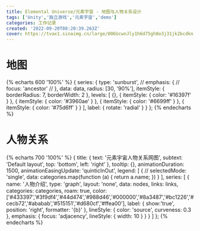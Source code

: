 ```yaml
---
title: Elemental Universe/元素宇宙 - 地图与人物关系设计
tags: ['Unity','独立游戏','元素宇宙','demo']
categories: 工作记录
created: '2022-09-20T08:20:39.263Z'
cover: https://tvax1.sinaimg.cn/large/006UcwnJly1h6d75gh0o3j31jk2bcdkn.jpg
---
```


<script src="https://cdn.jsdelivr.net/npm/echarts-gl@1.1.1/dist/echarts-gl.min.js"></script>
<script src="https://cdn.jsdelivr.net/npm/echarts@4.8.0/dist/echarts.min.js"></script>
<script>
var nodes = [
      {
        "id": "0",
        "name": "观察者",
        "symbolSize": 45,
        "x": 0,
        "y": 0,
        "value": "处于更高维度的世界创始人",
        "category": 0
      },
      {
        "id": "1",
        "name": "氢/海卓尔根",
        "symbolSize": 30,
        "x": -100,
        "y": -150,
        "value": "第一个进入小宇宙的人，I族实际上的掌控者",
        "category": 1
      },
      {
        "id": "2",
        "name": "氦/赫琉姆",
        "symbolSize": 28,
        "x": -100,
        "y": 150,
        "value": "第二个进入小宇宙的人，0族中心，气象观测站驻站人",
        "category": 10
      },
      {
        "id": "3",
        "name": "锂/莉莉",
        "symbolSize": 18,
        "x": -150,
        "y": -250,
        "value": "研究所信息部兼制造部成员，住在浮岛，天生的乐天派",
        "category": 1
      },
      {
        "id": "4",
        "name": "铍/伯努利",
        "symbolSize": 20,
        "x": -279.30386,
        "y": 129.06424,
        "value": "甜食爱好者，可以靠绿宝石作为媒介使用毒理魔法的强大法师",
        "category": 2
      },
      {
        "id": "5",
        "name": "硼/伯朗",
        "symbolSize": 20,
        "x": 317.26337,
        "y": 106.03506,
        "value": "图书馆馆长，拥有渊博的知识。在大制造时期建设了图书馆的多个部分",
        "category": 3
      },
      {
        "id": "6",
        "name": "碳/卡尔妮",
        "symbolSize": 30,
        "x": 152.6012,
        "y": -85.16974,
        "value": "奸商，认为在新世界货币是最重要的东西而忽略了其他，也因此与硼/硅等人决裂",
        "category": 4
      },
      {
        "id": "7",
        "name": "氮/尼德尔根",
        "symbolSize": 15,
        "x": 82.69568,
        "y": 175.09113,
        "value": "危险的天才，但最近他辞退研究所的工作，希望能带领一部分人建立新农业生产社，回归田园生活",
        "category": 5
      },
      {
        "id": "8",
        "name": "氧/奥克希",
        "symbolSize": 20,
        "x": -150.384,
        "y": 37.17325,
        "value": "少女茶会的主持人，待所有人都很好，有一个小植物园，经常和镁交流",
        "category": 6
      },
      {
        "id": "9",
        "name": "氟/弗洛林",
        "symbolSize": 15,
        "x": -284.39832,
        "y": -51.16772,
        "value": "被自身侵害的体无完肤的恶魔，失明、瘫痪、只有一只完好的手",
        "category": 7
      },
      {
        "id": "10",
        "name": "氖/霓虹",
        "symbolSize": 10,
        "x": -9.34107,
        "y": 234.56128,
        "value": "名存实亡的灯光管理局的坐镇人员之一。在游魂逐渐增多之后晚上大家不再上街，灯似乎也没有那么重要了",
        "category": 10
      },
      {
        "id": "11",
        "name": "钠",
        "symbolSize": 28,
        "x": -200,
        "y": -100,
        "value": "元气男孩，喜欢喝汽水，头发容易烧起来。私下爱好做甜点，喜欢镁",
        "category": 1
      },
      {
        "id": "12",
        "name": "镁/麦吉",
        "symbolSize": 20,
        "x": -339.77908,
        "y": 14.69139,
        "value": "园艺爱好者，花房的所有人，和钙是好友。能够施展光与植物性质魔法的魔女",
        "category": 2
      },
      {
        "id": "13",
        "name": "铝/鲁明",
        "symbolSize": 35,
        "x": 150,
        "y": 60,
        "value": "本作的可操作角色，制造部部长，有着不为人知的另一面",
        "category": 3
      },
      {
        "id": "14",
        "name": "硅/西利",
        "symbolSize": 20,
        "x": 248.05168,
        "y": -31.99768,
        "value": "信息部部长，矿物收藏爱好者，与碳有解不开的心结",
        "category": 4
      },
      {
        "id": "15",
        "name": "磷",
        "symbolSize": 10,
        "x": 127.701546,
        "y": 242.55057,
        "value": "夜游街道上斩除游魂的术士，白天在纯白事务所休息",
        "category": 5
      },
      {
        "id": "16",
        "name": "硫",
        "symbolSize": 10,
        "x": -255.2226,
        "y": 53.5572,
        "value": "炼金术士之一，强大的地狱杀手。汞变化后在生死罅隙中逃避现实",
        "category": 6
      },
      {
        "id": "17",
        "name": "氯/克洛妮",
        "symbolSize": 30,
        "x": -416.55884,
        "y": -93.98975,
        "value": "一条圆滑的龙，不信任家人之外的任何人，有着恐怖的实力",
        "category": 7
      },
      {
        "id": "18",
        "name": "氩/阿尔根",
        "symbolSize": 18,
        "x": -164.79382,
        "y": 243.57944,
        "value": "持有光剑的沉默天使，是最忠实的护卫。被刺瞎单眼后精神错乱",
        "category": 10
      },
      {
        "id": "19",
        "name": "钾",
        "symbolSize": 25,
        "x": 20,
        "y": -200,
        "value": "强大但不自知的人，从来没有发掘过潜能，不愿听从他人的建议开拓新农业。喜欢氯但被其讨厌",
        "category": 1
      },
      {
        "id": "20",
        "name": "钙/白",
        "symbolSize": 20,
        "x": -408.12122,
        "y": 124.5048,
        "value": "纯白事务所的所长，伟大的建筑师，卸任研究所工作后居住在灯塔湖，和镁是好友",
        "category": 2
      },
      {
        "id": "21",
        "name": "钪",
        "symbolSize": 13,
        "x": 156.44113,
        "y": 125.13303,
        "value": "工房常客，自行车爱好者",
        "category": 9
      },
      {
        "id": "22",
        "name": "钛/何进",
        "symbolSize": 20,
        "x": 259.1107,
        "y": 142.5133,
        "value": "制造部重要新生代成员之一，身穿外骨骼，有着伟大的梦想",
        "category": 9
      },
      {
        "id": "23",
        "name": "铬",
        "symbolSize": 20,
        "x": 313.42786,
        "y": 189.44803,
        "value": "印象派画家，制造部重要成员之一",
        "category": 9
      },
      {
        "id": "25",
        "name": "铁",
        "symbolSize": 30,
        "x": 252.80825,
        "y": 223.1144,
        "value": "你最坚实的后盾。制造部核心成员之一、格斗大师",
        "category": 8
      },
      {
        "id": "26",
        "name": "钴",
        "symbolSize": 15,
        "x": 78.64646,
        "y": 301.512747,
        "value": "高塔上的小精灵，因为觉得天气预报不够准确，自己在做一些民间气象观测",
        "category": 8
      },
      {
        "id": "27",
        "name": "镍",
        "symbolSize": 12,
        "x": 151.46074,
        "y": -184.20204,
        "value": "和贵金属签订了契约的恶魔，开设了小镇上第一家银行",
        "category": 8
      },
      {
        "id": "28",
        "name": "铜",
        "symbolSize": 15,
        "x": 225.73984,
        "y": 302.41631,
        "value": "工房（民间制造局）的工作者之一，制造部最重要的外派成员",
        "category": 9
      },
      {
        "id": "29",
        "name": "镓",
        "symbolSize": 12,
        "x": 335.6842,
        "y": -0.206686,
        "value": "信息部工作者之一，有时会来制造部帮忙",
        "category": 3
      },
      {
        "id": "30",
        "name": "溴",
        "symbolSize": 15,
        "x": -403.92447,
        "y": -197.69823,
        "value": "危险又有趣的恶魔先生，当然，危险更多一些",
        "category": 7
      },
      {
        "id": "31",
        "name": "氪",
        "symbolSize": 10,
        "x": -281.4253,
        "y": 188.45137,
        "value": "自称超人的慵懒少年，有类似于氙的光能。经常能在街上看到他",
        "category": 10
      },
      {
        "id": "32",
        "name": "铷",
        "symbolSize": 18,
        "x": -250.41348,
        "y": -190,
        "value": "原钟塔的敲钟人，卸任后成为氢的专属女仆",
        "category": 1
      },
      {
        "id": "33",
        "name": "铑",
        "symbolSize": 8,
        "x": 144.6001,
        "y": -313.15067,
        "value": "名不见经传的蔷薇骑士，听说他有的时候会到访研究所提供必要的帮助",
        "category": 11
      },
      {
        "id": "34",
        "name": "银",
        "symbolSize": 15,
        "x": 87.84915,
        "y": -358.7059,
        "value": "宫廷医师、内务负责人，类似于管家的存在，拥有精明的头脑",
        "category": 11
      },
      {
        "id": "35",
        "name": "碘",
        "symbolSize": 25,
        "x": -438.2307,
        "y": -17.48405,
        "value": "著名的医生，饲养了一只黑猫，不时会进入亢奋的状态，与研究所化工部往来密切",
        "category": 7
      },
      {
        "id": "36",
        "name": "氙",
        "symbolSize": 10,
        "x": -303.26874,
        "y": 258.94648,
        "value": "她看起来就挺有活力的，和一同居住在浮岛群的人格格不入。大多数时候她都好像喝了酒。",
        "category": 10
      },
      {
        "id": "37",
        "name": "铯",
        "symbolSize": 20,
        "x": -126.44904,
        "y": -50.05937,
        "value": "钟塔的敲钟人，性格不羁而矛盾，掌握时间",
        "category": 1
      },
      {
        "id": "38",
        "name": "铱",
        "symbolSize": 20,
        "x": 206.7876,
        "y": -353.38005,
        "value": "贵金属与其他元素之间的信使，端庄优雅的彩虹使者",
        "category": 11
      },
      {
        "id": "39",
        "name": "铂",
        "symbolSize": 20,
        "x": 136.49738,
        "y": -269.55914,
        "value": "金的左膀右臂，世界布局的规划师",
        "category": 11
      },
      {
        "id": "40",
        "name": "金",
        "symbolSize": 25,
        "x": 29.187843,
        "y": -290.13132,
        "value":"贵金属的领导者，这个世界的领袖。在大建设完成之后逐渐居于高位远离尘嚣",
        "category": 11
      },
      {
        "id": "41",
        "name": "汞",
        "symbolSize": 15,
        "x": -358.36697,
        "y": 80.00926,
        "value": "强大的炼金术士，拥有渊博的学识，毒舌。被侵占变化后变成了丧失理智的极度危险的怪物",
        "category": 9
      },
      {
        "id": "42",
        "name": "Og",
        "symbolSize": 30,
        "x": -189.69513,
        "y": 346.50662,
        "value": "生死罅隙唯一保持理智的游魂，亡者的引导人，相信一切会迎来变局",
        "category": 10
      }
    ];
    var links = [
      
      {
        "value":"赋予其温度改变的能力",
        "source": "0",
        "target": "2"
      },
      {
        "value":"赋予其地质改造的能力",
        "source": "0",
        "target": "1"
      },
      {
        "value":"有趣的变量",
        "source": "0",
        "target": "13"
      },
      {
        "value":"赋予其时间停止的能力",
        "source": "0",
        "target": "37"
      },
      {
        "value":"爱慕",
        "source": "1",
        "target": "0"
      },
      {
        "value":"仇视",
        "source": "1",
        "target": "2"
      },
      {
        "value":"一根筋的可利用对象",
        "source": "1",
        "target": "11"
      },
      {
        "value":"仆人，假想的氦",
        "source": "1",
        "target": "32"
      },
      {
        "value":"可利用对象",
        "source": "1",
        "target": "3"
      },
      {
        "value":"合作往来",
        "source": "1",
        "target": "6"
      },
      {
        "value":"唯一的知心挚友",
        "source": "1",
        "target": "8"
      },
      {
        "value":"设局使氖的副肢失去攻击功能",
        "source": "1",
        "target": "10"
      },
      {
        "value":"最大的潜在不确定性威胁",
        "source": "1",
        "target": "13"
      },
      {
        "value":"可利用对象",
        "source": "1",
        "target": "17"
      },
      {
        "value":"使氩失去了一只眼睛",
        "source": "1",
        "target": "18"
      },{
        "value":"谋杀",
        "source": "1",
        "target": "35"
      },
      {
        "value":"外强中干，留着最后解决",
        "source": "1",
        "target": "40"
      },{
        "value":"一同前来新世界的伙伴，知道对方酝酿的阴谋",
        "source": "2",
        "target": "1"
      },{
        "value":"世界危机应对协商伙伴",
        "source": "2",
        "target": "5"
      },{
        "value":"聊天伙伴",
        "source": "2",
        "target": "9"
      },{
        "value":"同族姐妹，关系良好",
        "source": "2",
        "target": "10"
      },{
        "value":"协助保管日记",
        "source": "2",
        "target": "13"
      },{
        "value":"不明白对方在想什么",
        "source": "3",
        "target": "1"
      },{
        "value":"很喜欢的好哥哥",
        "source": "3",
        "target": "11"
      },{
        "value":"信息部的同事",
        "source": "3",
        "target": "14"
      },{
        "value":"女孩子心理咨询顾问",
        "source": "3",
        "target": "19"
      },{
        "value":"魔法同盟兄妹",
        "source": "4",
        "target": "12"
      },{
        "value":"魔法同盟兄弟",
        "source": "4",
        "target": "16"
      },{
        "value":"对抗",
        "source": "5",
        "target": "1"
      },{
        "value":"对抗氢的盟友",
        "source": "5",
        "target": "2"
      },{
        "value":"曾经一起创业的伙伴",
        "source": "5",
        "target": "6"
      },{
        "value":"导师",
        "source": "5",
        "target": "13"
      },{
        "value":"商业合作伙伴",
        "source": "6",
        "target": "1"
      },{
        "value":"曾经的商业合作伙伴",
        "source": "6",
        "target": "5"
      },{
        "value":"少女茶会参与人",
        "source": "6",
        "target": "8"
      },{
        "value":"出售药品",
        "source": "6",
        "target": "9"
      },{
        "value":"收购商品",
        "source": "6",
        "target": "12"
      },
      {
        "value":"商业合作伙伴",
        "source": "6",
        "target": "13"
      },{
        "value":"埋怨的对象，认为对方冷漠无情",
        "source": "6",
        "target": "14"
      },
      {
        "value":"坑蒙拐骗",
        "source": "6",
        "target": "25"
      },{
        "value":"商业合作伙伴",
        "source": "6",
        "target": "40"
      },{
        "value":"新农业争取对象",
        "source": "7",
        "target": "19"
      },{
        "value":"新农业争取对象",
        "source": "7",
        "target": "15"
      },{
        "value":"新农业争取对象",
        "source": "7",
        "target": "12"
      },{
        "value":"化工部曾经的同事",
        "source": "7",
        "target": "17"
      },{
        "value":"化工部曾经的同事",
        "source": "7",
        "target": "16"
      },{
        "value":"最好的朋友",
        "source": "8",
        "target": "1"
      },{
        "value":"少女茶会",
        "source": "8",
        "target": "3"
      },{
        "value":"少女茶会",
        "source": "8",
        "target": "6"
      },{
        "value":"少女茶会",
        "source": "8",
        "target": "9"
      },{
        "value":"少女茶会",
        "source": "8",
        "target": "12"
      },{
        "value":"少女茶会",
        "source": "8",
        "target": "17"
      },{
        "value":"聊天伙伴",
        "source": "9",
        "target": "2"
      },{
        "value":"友人",
        "source": "9",
        "target": "8"
      },{
        "value":"聊天伙伴",
        "source": "9",
        "target": "17"
      },{
        "value":"病患",
        "source": "9",
        "target": "35"
      },{
        "value":"客户",
        "source": "9",
        "target": "27"
      },{
        "value":"怨恨",
        "source": "10",
        "target": "1"
      },{
        "value":"好姐姐",
        "source": "10",
        "target": "2"
      },{
        "value":"好妹妹，关心",
        "source": "10",
        "target": "18"
      },{
        "value":"灯光爱好者同盟",
        "source": "10",
        "target": "36"
      },{
        "value":"有点难办的弟弟",
        "source": "10",
        "target": "31"
      },{
        "value":"灯光爱好者同盟",
        "source": "10",
        "target": "11"
      },{
        "value":"灯光爱好者同盟",
        "source": "10",
        "target": "41"
      },{
        "value":"畏惧",
        "source": "11",
        "target": "1"
      },{
        "value":"灯光爱好者同盟",
        "source": "11",
        "target": "10"
      },{
        "value":"好姐姐！",
        "source": "11",
        "target": "3"
      },{
        "value":"想帮助",
        "source": "11",
        "target": "19"
      },{
        "value":"爱慕对象",
        "source": "11",
        "target": "12"
      },{
        "value":"好朋友",
        "source": "11",
        "target": "13"
      },{
        "value":"秘密甜品研究伙伴",
        "source": "11",
        "target": "17"
      },{
        "value":"值得敬佩的魔法师",
        "source": "12",
        "target": "4"
      },{
        "value":"老师",
        "source": "12",
        "target": "5"
      },{
        "value":"很喜欢的朋友",
        "source": "12",
        "target": "8"
      },{
        "value":"同情",
        "source": "12",
        "target": "9"
      },{
        "value":"值得钦佩的魔法师",
        "source": "12",
        "target": "16"
      },{
        "value":"湖边好友",
        "source": "12",
        "target": "20"
      },{
        "value":"值得敬佩的光系魔法师（？",
        "source": "12",
        "target": "31"
      },{
        "value":"值得敬佩的光系魔法师（？",
        "source": "12",
        "target": "36"
      },{
        "value":"最大的敌人",
        "source": "13",
        "target": "1"
      },{
        "value":"对抗氢的同盟",
        "source": "13",
        "target": "2"
      },{
        "value":"老师",
        "source": "13",
        "target": "5"
      },{
        "value":"制造部的外销出口",
        "source": "13",
        "target": "6"
      },{
        "value":"好朋友",
        "source": "13",
        "target": "11"
      },{
        "value":"好朋友",
        "source": "13",
        "target": "12"
      },{
        "value":"关系最好的研究所部长",
        "source": "13",
        "target": "14"
      },{
        "value":"值得争取的盟友",
        "source": "13",
        "target": "17"
      },{
        "value":"部长",
        "source": "13",
        "target": "21"
      },{
        "value":"部长",
        "source": "13",
        "target": "22"
      },{
        "value":"部长",
        "source": "13",
        "target": "23"
      },{
        "value":"部长",
        "source": "13",
        "target": "25"
      },{
        "value":"部长",
        "source": "13",
        "target": "28"
      },{
        "value":"调侃对象",
        "source": "13",
        "target": "40"
      },{
        "value":"这个世界的希望",
        "source": "13",
        "target": "42"
      },{
        "value":"不可救药的、唯利是图的姐姐",
        "source": "14",
        "target": "6"
      },{
        "value":"我的好老师",
        "source": "14",
        "target": "5"
      },{
        "value":"志同道合的朋友",
        "source": "14",
        "target": "13"
      },{
        "value":"部长",
        "source": "14",
        "target": "3"
      },{
        "value":"被带出黑暗的生活，来到研究所",
        "source": "14",
        "target": "29"
      },{
        "value":"出口信息部最新科技",
        "source": "14",
        "target": "40"
      },{
        "value":"炼金术挚友",
        "source": "16",
        "target": "41"
      },{
        "value":"爱慕对象",
        "source": "18",
        "target": "37"
      },{
        "value":"爱慕对象",
        "source": "19",
        "target": "17"
      },{
        "value":"企图拉拢以进入制造部",
        "source": "19",
        "target": "13"
      },{
        "value":"湖边好友",
        "source": "20",
        "target": "12"
      },{
        "value":"浮岛建筑的设计师",
        "source": "20",
        "target": "1"
      },{
        "value":"贵金属浮岛的设计师",
        "source": "20",
        "target": "40"
      }
      
    ];
    var categories = [
      {
        "name": "高维生物",
        "color": "#FFFFFF"
      },
      {
        "name": "第一主族"
      },
      {
        "name": "第二主族"
      },
      {
        "name": "第三主族"
      },
      {
        "name": "第四主族"
      },
      {
        "name": "第五主族"
      },
      {
        "name": "第六主族"
      },
      {
        "name": "第七主族"
      },
      {
        "name": "铁族"
      },
      {
        "name": "副族金属"
      },
      {
        "name": "零族元素"
      },
      {
        "name": "贵金属"
      }
    ];
var data = [
  {
    name: '水',
    children: [
          {
            name: '上海',
            value: 0.35
          },
          {
            name: '下海',
            value: 0.35
          },
          {
            name: '灯塔湖',
            value: 0.25,
            children:[
              {
                name:'野营区',
                value:0.1
              }
            ]
          }
    ]
  },
   {
    name: '山',
    children: [
      {
        name: '左立界山',
        value: 0.25
      },
      {
        name: '右立界山',
        value: 0.25
      }
    ]
  },
  {
    name: '未开拓',
    children: [
      {
            name: '立界森林',
            value: 0.35
          },
          {
            name: '浮岛原野',
            value: 0.35
          },
          {
            name: '水下矿洞',
            value: 0.25,
                children:[
                  {
                    name: '透水长廊',
                    value: 0.08
                  },
                  {
                    name: '荧光大厅',
                    value: 0.08
                  },
                  {
                    name: '狭长矿脉',
                    value: 0.08
                  }
                ]
          }
    ]
  },
   {
    name: '建筑群',
    children: [
      {
            name: '研究所',
            value: 0.5,
            children: [
              {
                name: '主办公楼',
                value: 0.15
              },
              {
                name: '化工区',
                value: 0.2
              },
              {
                name: '实验中台',
                value: 0.15
              }
            ]
          },
          {
            name: '商店街',
            value: 1.5,
            children: [
              {
                name: '图书馆',
                value: 0.32,
                children:[
                  {
                    name: '图书馆',
                    value: 0.08
                  },
                  {
                    name: '阅读室',
                    value: 0.08
                  },
                  {
                    name: '咖啡厅',
                    value: 0.08
                  },
                  {
                    name: '卧室',
                    value: 0.08
                  }
                ]
              },
              {
                name: 'C-Shop',
                value: 0.3,
                children:[
                  {
                    name: '恢复品',
                    value: 0.1
                  },
                  {
                    name: '服装店',
                    value: 0.1
                  },
                  {
                    name: '发廊',
                    value: 0.1
                  }
                ]
              },
              {
                name: '瞭望塔',
                value: 0.1
              },
              {
                name: '树屋',
                value: 0.25,
                children:[
                  {
                    name: '药剂室',
                    value: 0.08
                  },
                  {
                    name: '花房',
                    value: 0.08
                  },
                  {
                    name: '客厅',
                    value: 0.08
                  }
                ]
              },
              {
                name: '甜品屋',
                value: 0.2
              },
              {
                name: '纯白事务所',
                value: 0.2
              },
              {
                name: '工房',
                value: 0.13
              }
            ]
          },
          {
            name: '矮建筑群',
            value: 0.3
          },
          {
            name: '浮岛生态群',
            value: 0.7,
            children: [
              {
                name: 'I族浮岛',
                value: 0.2
              },
              {
                name: 'II族浮岛群',
                value: 0.3,
                children:[
                  {
                    name: '塔岛',
                    value: 0.08
                  },
                  {
                    name: '霓虹岛',
                    value: 0.08
                  },
                  {
                    name: '暇岛',
                    value: 0.07
                  },
                  {
                    name: '光岛',
                    value: 0.1
                  }
                ]
              },
              {
                name: '贵金属浮岛',
                value: 0.2,
                children:[
                  {
                    name: '钟塔',
                    value: 0.1
                  },
                  {
                    name: '宫殿',
                    value: 0.1
                  }
                ]
              }
            ]
          }
        ]
      }
];
</script>

# 地图

{% echarts 600 '100%' %}
{
  series: {
    type: 'sunburst',
    // emphasis: {
    //     focus: 'ancestor'
    // },
    data: data,
    radius: [30, '90%'],
    itemStyle: {
      borderRadius: 7,
      borderWidth: 2
    },
    levels: [
        {},
        {
          itemStyle: {
            color: '#16397f'
          }
        },
        {
          itemStyle: {
            color: '#3960ae'
          }
        },
        {
          itemStyle: {
            color: '#6699ff'
          }
        },
        {
          itemStyle: {
            color: '#75d6ff'
          }
        }
      ],
    label: {
      rotate: 'radial'
    }
  }
};
{% endecharts %}

# 人物关系
{% echarts 700 '100%' %}
{
    title: {
      text: '元素宇宙人物关系网图',
      subtext: 'Default layout',
      top: 'bottom',
      left: 'right'
    },
    tooltip: {},
    animationDuration: 1500,
    animationEasingUpdate: 'quinticInOut',
    legend: [
      {
        // selectedMode: 'single',
        data: categories.map(function (a) {
          return a.name;
        })
      }
    ],
    series: [
      {
        name: '人物介绍',
        type: 'graph',
        layout: 'none',
        data: nodes,
        links: links,
        categories: categories,
        roam: true,
        color:['#433397','#3f9df4','#44d474','#988d46','#000000','#8a3487','#bc1226','#cecb72','#ababab','#515151','#d680cf','#ffea00'],
        label: {
          show:'true',
          position: 'right',
          formatter: '{b}'
        },
        lineStyle: {
          color: 'source',
          curveness: 0.3
        },
        emphasis: {
          focus: 'adjacency',
          lineStyle: {
            width: 10
          }
        }
      }
    ]
  };
{% endecharts %}